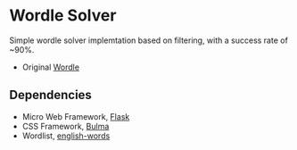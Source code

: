 # Wordle Solver

Simple wordle solver implemtation based on filtering, with a success rate of ~90%.

- Original [Wordle](https://www.nytimes.com/games/wordle/index.html)

## Dependencies

- Micro Web Framework, [Flask](https://palletsprojects.com/p/flask/)
- CSS Framework, [Bulma](https://bulma.io/)
- Wordlist, [english-words](https://pypi.org/project/english-words/)
